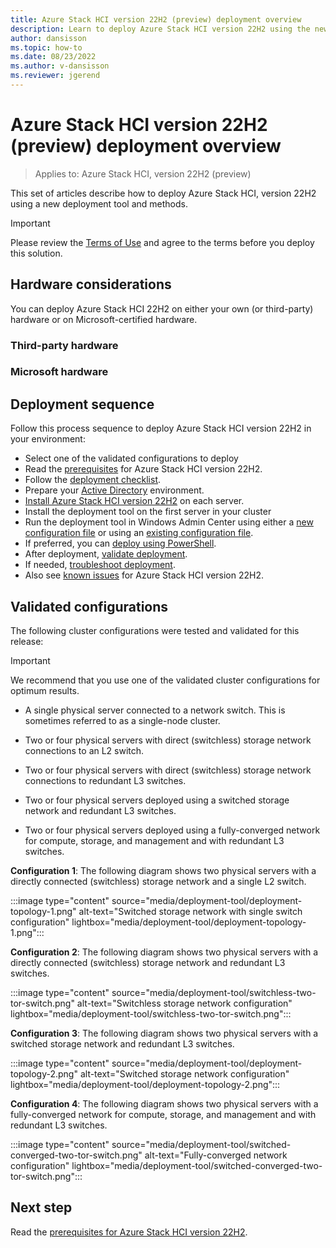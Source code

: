 ```yaml
---
title: Azure Stack HCI version 22H2 (preview) deployment overview
description: Learn to deploy Azure Stack HCI version 22H2 using the new deployment tool
author: dansisson
ms.topic: how-to
ms.date: 08/23/2022
ms.author: v-dansisson
ms.reviewer: jgerend
---
```


# Azure Stack HCI version 22H2 (preview) deployment overview

> Applies to: Azure Stack HCI, version 22H2 (preview)

This set of articles describe how to deploy Azure Stack HCI, version 22H2 using a new deployment tool and methods.

> [!IMPORTANT]
 > Please review the [Terms of Use](https://azure.microsoft.com/support/legal/preview-supplemental-terms/) and agree to the terms before you deploy this solution.

## Hardware considerations

You can deploy Azure Stack HCI 22H2 on either your own (or third-party) hardware or on Microsoft-certified hardware.

### Third-party hardware

### Microsoft hardware

## Deployment sequence

Follow this process sequence to deploy Azure Stack HCI version 22H2 in your environment:

- Select one of the validated configurations to deploy
- Read the [prerequisites](deployment-tool-prerequisites.md) for Azure Stack HCI version 22H2.
- Follow the [deployment checklist](deployment-tool-checklist.md).
- Prepare your [Active Directory](deployment-tool-active-directory.md) environment.
- [Install Azure Stack HCI version 22H2](deployment-tool-install-os.md) on each server.
- Install the deployment tool on the first server in your cluster
- Run the deployment tool in Windows Admin Center using either a [new configuration file](deployment-tool-new-file.md) or using an [existing configuration file](deployment-tool-existing-file.md).
- If preferred, you can [deploy using PowerShell](deployment-tool-powershell.md).
- After deployment, [validate deployment](deployment-tool-validate.md).
- If needed, [troubleshoot deployment](deployment-tool-troubleshooting.md).
- Also see [known issues](deployment-tool-known-issues.md) for Azure Stack HCI version 22H2.

## Validated configurations

The following cluster configurations were tested and validated for this release:

> [!IMPORTANT]
> We recommend that you use one of the validated cluster configurations for optimum results.

- A single physical server connected to a network switch. This is sometimes referred to as a single-node cluster.

- Two or four physical servers with direct (switchless) storage network connections to an L2 switch.

- Two or four physical servers with direct (switchless) storage network connections to redundant L3 switches.

- Two or four physical servers deployed using a switched storage network and redundant L3 switches.

- Two or four physical servers deployed using a fully-converged network for compute, storage, and management and with redundant L3 switches.

**Configuration 1**: The following diagram shows two physical servers with a directly connected (switchless) storage network and a single L2 switch.

:::image type="content" source="media/deployment-tool/deployment-topology-1.png" alt-text="Switched storage network with single switch configuration" lightbox="media/deployment-tool/deployment-topology-1.png":::

**Configuration 2**: The following diagram shows two physical servers with a directly connected (switchless) storage network and redundant L3 switches.

:::image type="content" source="media/deployment-tool/switchless-two-tor-switch.png" alt-text="Switchless storage network configuration" lightbox="media/deployment-tool/switchless-two-tor-switch.png":::

**Configuration 3**: The following diagram shows two physical servers with a switched storage network and redundant L3 switches.

:::image type="content" source="media/deployment-tool/deployment-topology-2.png" alt-text="Switched storage network configuration" lightbox="media/deployment-tool/deployment-topology-2.png":::

**Configuration 4**: The following diagram shows two physical servers with a fully-converged network for compute, storage, and management and with redundant L3 switches.

:::image type="content" source="media/deployment-tool/switched-converged-two-tor-switch.png" alt-text="Fully-converged network configuration" lightbox="media/deployment-tool/switched-converged-two-tor-switch.png":::

## Next step

Read the [prerequisites for Azure Stack HCI version 22H2](deployment-tool-prerequisites.md).